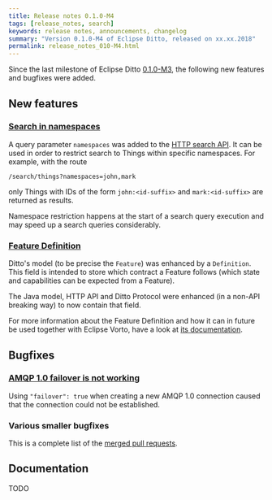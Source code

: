 ```yaml
---
title: Release notes 0.1.0-M4
tags: [release_notes, search]
keywords: release notes, announcements, changelog
summary: "Version 0.1.0-M4 of Eclipse Ditto, released on xx.xx.2018"
permalink: release_notes_010-M4.html
---
```


Since the last milestone of Eclipse Ditto [0.1.0-M3](release_notes_010-M3.html), the following new features and
bugfixes were added.


## New features

### [Search in namespaces](https://github.com/eclipse/ditto/pull/104)

A query parameter `namespaces` was added to the [HTTP search API](httpapi-search.html).
It can be used in order to restrict search to Things within specific namespaces. For example, with the route

```
/search/things?namespaces=john,mark
```

only Things with IDs of the form `john:<id-suffix>` and `mark:<id-suffix>` are returned as results.

Namespace restriction happens at the start of a search query execution and may speed up a search queries considerably.

### [Feature Definition](https://github.com/eclipse/ditto/issues/60)

Ditto's model (to be precise the `Feature`) was enhanced by a `Definition`. This field is intended to store which 
contract a Feature follows (which state and capabilities can be expected from a Feature).

The Java model, HTTP API and Ditto Protocol were enhanced (in a non-API breaking way) to now contain that field.

For more information about the Feature Definition and how it can in future be used together with Eclipse Vorto, have 
a look at [its documentation](basic-feature.html#feature-definition). 


## Bugfixes

### [AMQP 1.0 failover is not working](https://github.com/eclipse/ditto/issues/97)

Using `"failover": true` when creating a new AMQP 1.0 connection caused that the connection could not be established. 


### Various smaller bugfixes

This is a complete list of the [merged pull requests](https://github.com/eclipse/ditto/pulls?q=is%3Apr+milestone%3A0.1.0-M4+).


## Documentation

TODO

